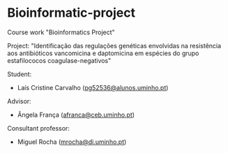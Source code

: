 # Bioinformatic-project
Course work "Bioinformatics Project"

Project: "Identificação das regulações genéticas envolvidas na resistência aos antibióticos vancomicina e daptomicina em espécies do grupo estafilococos coagulase-negativos"

Student:
- Laís Cristine Carvalho (pg52536@alunos.uminho.pt)

Advisor: 
- Ângela França (afranca@ceb.uminho.pt)

Consultant professor:
- Miguel Rocha (mrocha@di.uminho.pt)


